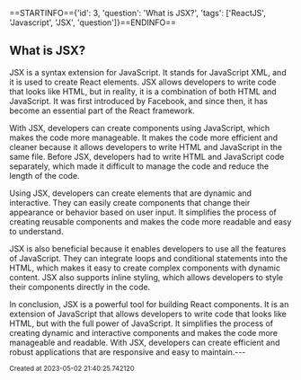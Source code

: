 ==STARTINFO=={'id': 3, 'question': 'What is JSX?', 'tags': ['ReactJS', 'Javascript', 'JSX', 'question']}==ENDINFO==
## What is JSX?

JSX is a syntax extension for JavaScript. It stands for JavaScript XML, and it is used to create React elements. JSX allows developers to write code that looks like HTML, but in reality, it is a combination of both HTML and JavaScript. It was first introduced by Facebook, and since then, it has become an essential part of the React framework.

With JSX, developers can create components using JavaScript, which makes the code more manageable. It makes the code more efficient and cleaner because it allows developers to write HTML and JavaScript in the same file. Before JSX, developers had to write HTML and JavaScript code separately, which made it difficult to manage the code and reduce the length of the code.

Using JSX, developers can create elements that are dynamic and interactive. They can easily create components that change their appearance or behavior based on user input. It simplifies the process of creating reusable components and makes the code more readable and easy to understand.

JSX is also beneficial because it enables developers to use all the features of JavaScript. They can integrate loops and conditional statements into the HTML, which makes it easy to create complex components with dynamic content. JSX also supports inline styling, which allows developers to style their components directly in the code.

In conclusion, JSX is a powerful tool for building React components. It is an extension of JavaScript that allows developers to write code that looks like HTML, but with the full power of JavaScript. It simplifies the process of creating dynamic and interactive components and makes the code more manageable and readable. With JSX, developers can create efficient and robust applications that are responsive and easy to maintain.---

<small>Created at 2023-05-02 21:40:25.742120</small>